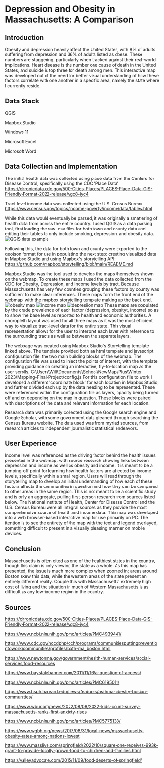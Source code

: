 # Depression and Obesity in Massachusetts: A Comparison
## **Introduction**
Obesity and depression heavily affect the United States, with 8% of adults suffering from depression and 36% of adults listed as obese. These numbers are staggering, particularly when tracked against their real-world implications. Heart disease is the number one cause of death in the United States, and suicide is top three for death among men. This interactive map was developed out of the need for better visual understanding of how these factors correlate with one another in a specific area, namely the state where I currently reside. 


## **Data Stack**
QGIS

Mapbox Studio

Windows 11

Microsoft Excel

Microsoft Word


## **Data Collection and Implementation**
The initial health data was collected using place data from the Centers for Disease Control, specifically using the CDC 'Place Data' https://chronicdata.cdc.gov/500-Cities-Places/PLACES-Place-Data-GIS-Friendly-Format-2022-release/vgc8-iyc4

Tract level income data was collected using the U.S. Census Bureau https://www.census.gov/topics/income-poverty/income/data/tables.html

While this data would eventually be parsed, it was originally a smattering of health data from across the entire country. I used QGIS as a data parsing tool, first loading the raw .csv files for both town and county data and editing their tables to only include smoking, depression, and obesity data.![QGIS data example](https://user-images.githubusercontent.com/63604107/222976544-9435f286-e9e7-4541-86e9-a1902ca0fe22.jpg) 

Following this, the data for both town and county were exported to the geojson format for use in populating the next step: creating visualized data in Mapbox Studio and using Mapbox's storytelling API: https://github.com/mapbox/storytelling/blob/main/README.md




Mapbox Studio was the tool used to develop the maps themselves shown on the webmap. To create these maps I used the data collected from the CDC for Obesity, Depression, and Income levels by tract. Because Massachusetts has very few counties grouping these factors by county was sufficient to make clear inferences. These maps form the front end of the webmap, with the mapbox storytelling template making up the back end.
![obesity map](https://user-images.githubusercontent.com/63604107/236213387-b48d5281-21e5-44fd-a5f3-b794b4da5164.jpg)
![income map](https://user-images.githubusercontent.com/63604107/236213398-9717bad8-1558-4f81-8dbb-209b20fe8dd2.jpg)
![depresiion map](https://user-images.githubusercontent.com/63604107/236213410-91c2319b-2ad2-4eaa-a947-26c946ebb0c6.jpg)
These maps are populated by the crude prevalence of each factor (depression, obesityt, income) so as to show the base level as reported to health and economic authorities. A choropleth layout was used for all three maps as it was the most efficient way to visualize tract-level data for the entire state. This visual representation allows for the user to interpret each layer with reference to the surrounding tracts as well as between the separate layers.

The webpage was created using Mapbox Studio's Storytelling template linked above. The template provided both an html template and javascript configuration file, the two main building blocks of the webmap. The configuration file was used to inject the points of interest, with the template providing guidance on creating an interactive, fly-to-location map as the user scrolls.
C:\Users\Will\Documents\School\NewMapsPlus\Winter 2023\Mapping-Final-Project\config.js
For this configuration file to work I developed a different 'coordinate block' for each location in Mapbox Studio, and further divided each up by the data needing to be represented. These were referenced within the configuration file as layers, opacity being turned off and on depending on the map in question. These blocks were paired with descriptions of the data and relevant information for each location.

Research data was primarily collected using the Google search engine and Google Scholar, with some government data gleaned through searching the Census Bureau website. The data used was from myriad sources, from research articles to independent journalistic statistical endeavors.


## User Experience

Income level was referenced as the driving factor behind the health issues presented in the webmap, with source research showing links between depression and income as well as obesity and income. It is meant to be a jumping-off point for learning how health factors are affected by income levels, specifically within a small region. Users will read through the storytelling map to develop an initial understanding of how each of these factors affects the communities in question and how they can be compared to other areas in the same region. This is not meant to be a scientific study and is only an aggregate, pulling first-person research from sources listed below. The National Institute of Health, Center for Disease Control and the U.S. Census Bureau were all integral sources as they provide the most comprehensive source of health and income data. 
This map was developed into a web browser-based interactive map for use primarily on PC. The itention is to see the entirety of the map with the text and legend overlayed, something difficult to present in a visually pleasing manner on mobile devices. 

 
## **Conclusion**
Massachusetts is often cited as one of the healthiest states in the country, though this claim is only viewing the state as a whole. As this map has presented, the issue is much more complex when zoomed in; areas around Boston skew this data, while the western areas of the state present an entirely different reality. Couple this with Massachusetts' extremely high cost of living and the situation in much of Western Massachusetts is as difficult as any low-income region in the country.


## **Sources**

https://chronicdata.cdc.gov/500-Cities-Places/PLACES-Place-Data-GIS-Friendly-Format-2022-release/vgc8-iyc4

https://www.ncbi.nlm.nih.gov/pmc/articles/PMC4939441/

https://www.cdc.gov/nccdphp/dch/programs/communitiesputtingpreventiontowork/communities/profiles/both-ma_boston.html

https://www.newtonma.gov/government/health-human-services/social-services/food-resources

https://www.baystatebanner.com/2011/11/16/a-question-of-access/

https://www.ncbi.nlm.nih.gov/pmc/articles/PMC6195011/

https://www.hsph.harvard.edu/news/features/asthma-obesity-boston-communities/

https://www.wbur.org/news/2022/08/08/2022-kids-count-survey-massachusetts-ranks-first-anxiety-rises

https://www.ncbi.nlm.nih.gov/pmc/articles/PMC5775138/

https://www.wgbh.org/news/2017/08/31/local-news/massachusetts-obesity-rates-among-nations-lowest

https://www.masslive.com/springfield/2022/10/square-one-receives-993k-grant-to-provide-locally-grown-food-to-children-and-families.html

https://valleyadvocate.com/2015/11/09/food-deserts-of-springfield/






